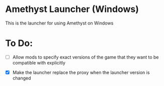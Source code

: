 # Amethyst Launcher (Windows)

This is the launcher for using Amethyst on Windows

# To Do:

- [ ] Allow mods to specify exact versions of the game that they want to be compatible with explicitly

- [x] Make the launcher replace the proxy when the launcher version is changed  